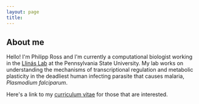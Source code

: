 ```yaml
---
layout: page
title:
---
```


## About me

Hello! I'm Philipp Ross and I'm currently a computational biologist working in the [Llinás Lab](http://llinaslab.psu.edu/) at the Pennsylvania State University. My lab works on understanding the mechanisms of transcriptional regulation and metabolic plasticity in the deadliest human infecting parasite that causes malaria, *Plasmodium falciparum*.

Here's a link to my [curriculum vitae](./docs/Ross_Philipp_CV.pdf) for those that are interested.
